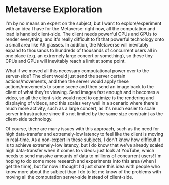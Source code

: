 # Metaverse Exploration

I'm by no means an expert on the subject, but I want to explore/experiment with an idea I have for the Metaverse: right now, all the computation and load is handled client-side. The client needs powerful CPUs and GPUs to render everything, and it's really difficult to fit that powerful technology onto a small area like AR glasses. In addition, the Metaverse will inevitably expand to thousands to hundreds of thousands of concurrent users all in one place (e.g. an extremely large concert or something), so these tiny CPUs and GPUs will inevitably reach a limit at some point.

What if we moved all this necessary computational power over to the server-side? The client would just send the server certain actions/movements, and then the server would apply these actions/movements to some scene and then send an image back to the client of what they're viewing. Send images fast enough and it becomes a video, so all the client-side would need to optimize is the rendering and displaying of videos, and this scales very well in a scenario where there's much more activity, such as a large concert, as it's much easier to scale server infrastructure since it's not limited by the same size constraint as the client-side technology.

Of course, there are many issues with this approach, such as the need for high data-transfer and extremely-low latency to feel like the client is moving in real-time. As a non-expert in these subjects, I don't know how difficult it is to achieve extremely-low latency, but I do know that we've already scaled high data-transfer when it comes to videos: just look at YouTube, which needs to send massive amounts of data to millions of concurrent users! I'm hoping to do some more research and experiments into this area (when I get the time), but for now I thought I'd just share this idea with people who know more about the subject than I do to let me know of the problems with moving all the computation server-side instead of client-side.

